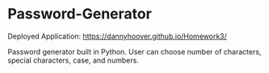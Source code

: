 # Password-Generator

Deployed Application: https://dannyhoover.github.io/Homework3/

Password generator built in Python. User can choose number of characters, special characters, case, and numbers.

